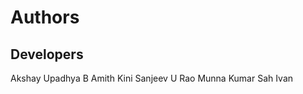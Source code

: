 Authors
=======

Developers
---------------

Akshay Upadhya B
Amith Kini
Sanjeev U Rao
Munna Kumar Sah
Ivan
